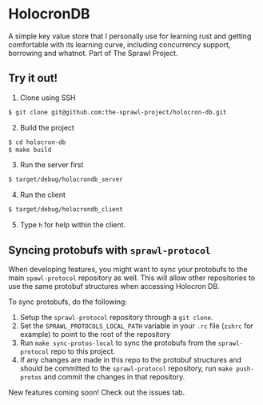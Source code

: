 # HolocronDB

A simple key value store that I personally use for learning rust and getting
comfortable with its learning curve, including concurrency support, borrowing
and whatnot. Part of The Sprawl Project.


## Try it out!

1. Clone using SSH

```bash
$ git clone git@github.com:the-sprawl-project/holocron-db.git
```

2. Build the project

```bash
$ cd holocron-db
$ make build
```

3. Run the server first

```bash
$ target/debug/holocrondb_server
```

4. Run the client

```bash
$ target/debug/holocrondb_client
```

5. Type `h` for help within the client.

## Syncing protobufs with `sprawl-protocol`

When developing features, you might want to sync your protobufs to the main
`spawl-protocol` repository as well. This will allow other repositories to use
the same protobuf structures when accessing Holocron DB.

To sync protobufs, do the following:

1. Setup the `sprawl-protocol` repository through a `git clone`.
2. Set the `SPRAWL_PROTOCOLS_LOCAL_PATH` variable in your `.rc` file (`zshrc`
for example) to point to the root of the repository
3. Run `make sync-protos-local` to sync the protobufs from the `sprawl-protocol`
repo to this project.
4. If any changes are made in this repo to the protobuf structures and should be
committed to the `sprawl-protocol` repository, run `make push-protos` and commit
the changes in that repository.

New features coming soon! Check out the issues tab.